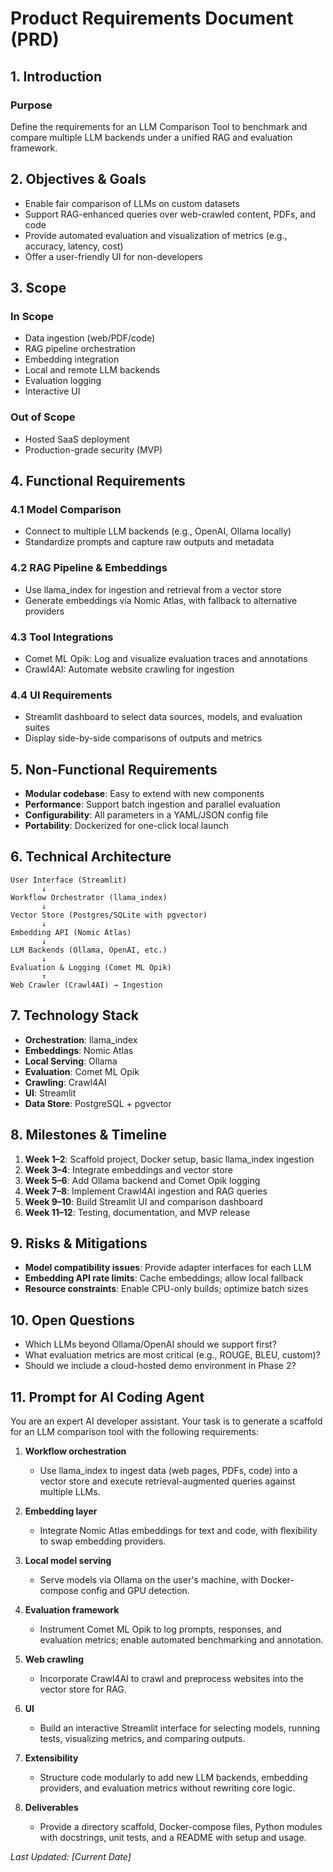 # Product Requirements Document (PRD)

## 1. Introduction

### Purpose
Define the requirements for an LLM Comparison Tool to benchmark and compare multiple LLM backends under a unified RAG and evaluation framework.

## 2. Objectives & Goals

- Enable fair comparison of LLMs on custom datasets
- Support RAG-enhanced queries over web-crawled content, PDFs, and code
- Provide automated evaluation and visualization of metrics (e.g., accuracy, latency, cost)
- Offer a user-friendly UI for non-developers

## 3. Scope

### In Scope
- Data ingestion (web/PDF/code)
- RAG pipeline orchestration
- Embedding integration
- Local and remote LLM backends
- Evaluation logging
- Interactive UI

### Out of Scope
- Hosted SaaS deployment
- Production-grade security (MVP)

## 4. Functional Requirements

### 4.1 Model Comparison
- Connect to multiple LLM backends (e.g., OpenAI, Ollama locally)
- Standardize prompts and capture raw outputs and metadata

### 4.2 RAG Pipeline & Embeddings
- Use llama_index for ingestion and retrieval from a vector store
- Generate embeddings via Nomic Atlas, with fallback to alternative providers

### 4.3 Tool Integrations
- Comet ML Opik: Log and visualize evaluation traces and annotations
- Crawl4AI: Automate website crawling for ingestion

### 4.4 UI Requirements
- Streamlit dashboard to select data sources, models, and evaluation suites
- Display side-by-side comparisons of outputs and metrics

## 5. Non-Functional Requirements

- **Modular codebase**: Easy to extend with new components
- **Performance**: Support batch ingestion and parallel evaluation
- **Configurability**: All parameters in a YAML/JSON config file
- **Portability**: Dockerized for one-click local launch

## 6. Technical Architecture

```
User Interface (Streamlit)
       ↓
Workflow Orchestrator (llama_index)
       ↓
Vector Store (Postgres/SQLite with pgvector)
       ↓
Embedding API (Nomic Atlas)
       ↓
LLM Backends (Ollama, OpenAI, etc.)
       ↓
Evaluation & Logging (Comet ML Opik)
       ↑
Web Crawler (Crawl4AI) → Ingestion
```

## 7. Technology Stack

- **Orchestration**: llama_index
- **Embeddings**: Nomic Atlas
- **Local Serving**: Ollama
- **Evaluation**: Comet ML Opik
- **Crawling**: Crawl4AI
- **UI**: Streamlit
- **Data Store**: PostgreSQL + pgvector

## 8. Milestones & Timeline

1. **Week 1–2**: Scaffold project, Docker setup, basic llama_index ingestion
2. **Week 3–4**: Integrate embeddings and vector store
3. **Week 5–6**: Add Ollama backend and Comet Opik logging
4. **Week 7–8**: Implement Crawl4AI ingestion and RAG queries
5. **Week 9–10**: Build Streamlit UI and comparison dashboard
6. **Week 11–12**: Testing, documentation, and MVP release

## 9. Risks & Mitigations

- **Model compatibility issues**: Provide adapter interfaces for each LLM
- **Embedding API rate limits**: Cache embeddings; allow local fallback
- **Resource constraints**: Enable CPU-only builds; optimize batch sizes

## 10. Open Questions

- Which LLMs beyond Ollama/OpenAI should we support first?
- What evaluation metrics are most critical (e.g., ROUGE, BLEU, custom)?
- Should we include a cloud-hosted demo environment in Phase 2?

## 11. Prompt for AI Coding Agent

You are an expert AI developer assistant. 
Your task is to generate a scaffold for an LLM comparison tool with the following requirements:

1. **Workflow orchestration**  
   - Use llama_index to ingest data (web pages, PDFs, code) into a vector store and execute retrieval-augmented queries against multiple LLMs.
   
2. **Embedding layer**  
   - Integrate Nomic Atlas embeddings for text and code, with flexibility to swap embedding providers.
   
3. **Local model serving**  
   - Serve models via Ollama on the user's machine, with Docker-compose config and GPU detection.
   
4. **Evaluation framework**  
   - Instrument Comet ML Opik to log prompts, responses, and evaluation metrics; enable automated benchmarking and annotation.
   
5. **Web crawling**  
   - Incorporate Crawl4AI to crawl and preprocess websites into the vector store for RAG.
   
6. **UI**  
   - Build an interactive Streamlit interface for selecting models, running tests, visualizing metrics, and comparing outputs.
   
7. **Extensibility**  
   - Structure code modularly to add new LLM backends, embedding providers, and evaluation metrics without rewriting core logic.
   
8. **Deliverables**  
   - Provide a directory scaffold, Docker-compose files, Python modules with docstrings, unit tests, and a README with setup and usage.

*Last Updated: [Current Date]* 
